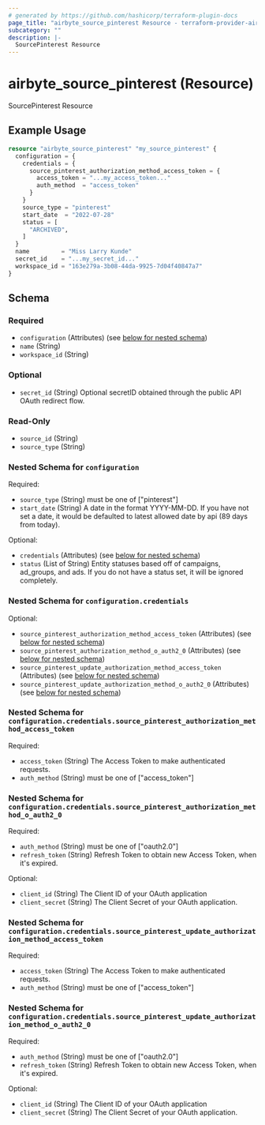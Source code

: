 ```yaml
---
# generated by https://github.com/hashicorp/terraform-plugin-docs
page_title: "airbyte_source_pinterest Resource - terraform-provider-airbyte"
subcategory: ""
description: |-
  SourcePinterest Resource
---
```


# airbyte_source_pinterest (Resource)

SourcePinterest Resource

## Example Usage

```terraform
resource "airbyte_source_pinterest" "my_source_pinterest" {
  configuration = {
    credentials = {
      source_pinterest_authorization_method_access_token = {
        access_token = "...my_access_token..."
        auth_method  = "access_token"
      }
    }
    source_type = "pinterest"
    start_date  = "2022-07-28"
    status = [
      "ARCHIVED",
    ]
  }
  name         = "Miss Larry Kunde"
  secret_id    = "...my_secret_id..."
  workspace_id = "163e279a-3b08-44da-9925-7d04f40847a7"
}
```

<!-- schema generated by tfplugindocs -->
## Schema

### Required

- `configuration` (Attributes) (see [below for nested schema](#nestedatt--configuration))
- `name` (String)
- `workspace_id` (String)

### Optional

- `secret_id` (String) Optional secretID obtained through the public API OAuth redirect flow.

### Read-Only

- `source_id` (String)
- `source_type` (String)

<a id="nestedatt--configuration"></a>
### Nested Schema for `configuration`

Required:

- `source_type` (String) must be one of ["pinterest"]
- `start_date` (String) A date in the format YYYY-MM-DD. If you have not set a date, it would be defaulted to latest allowed date by api (89 days from today).

Optional:

- `credentials` (Attributes) (see [below for nested schema](#nestedatt--configuration--credentials))
- `status` (List of String) Entity statuses based off of campaigns, ad_groups, and ads. If you do not have a status set, it will be ignored completely.

<a id="nestedatt--configuration--credentials"></a>
### Nested Schema for `configuration.credentials`

Optional:

- `source_pinterest_authorization_method_access_token` (Attributes) (see [below for nested schema](#nestedatt--configuration--credentials--source_pinterest_authorization_method_access_token))
- `source_pinterest_authorization_method_o_auth2_0` (Attributes) (see [below for nested schema](#nestedatt--configuration--credentials--source_pinterest_authorization_method_o_auth2_0))
- `source_pinterest_update_authorization_method_access_token` (Attributes) (see [below for nested schema](#nestedatt--configuration--credentials--source_pinterest_update_authorization_method_access_token))
- `source_pinterest_update_authorization_method_o_auth2_0` (Attributes) (see [below for nested schema](#nestedatt--configuration--credentials--source_pinterest_update_authorization_method_o_auth2_0))

<a id="nestedatt--configuration--credentials--source_pinterest_authorization_method_access_token"></a>
### Nested Schema for `configuration.credentials.source_pinterest_authorization_method_access_token`

Required:

- `access_token` (String) The Access Token to make authenticated requests.
- `auth_method` (String) must be one of ["access_token"]


<a id="nestedatt--configuration--credentials--source_pinterest_authorization_method_o_auth2_0"></a>
### Nested Schema for `configuration.credentials.source_pinterest_authorization_method_o_auth2_0`

Required:

- `auth_method` (String) must be one of ["oauth2.0"]
- `refresh_token` (String) Refresh Token to obtain new Access Token, when it's expired.

Optional:

- `client_id` (String) The Client ID of your OAuth application
- `client_secret` (String) The Client Secret of your OAuth application.


<a id="nestedatt--configuration--credentials--source_pinterest_update_authorization_method_access_token"></a>
### Nested Schema for `configuration.credentials.source_pinterest_update_authorization_method_access_token`

Required:

- `access_token` (String) The Access Token to make authenticated requests.
- `auth_method` (String) must be one of ["access_token"]


<a id="nestedatt--configuration--credentials--source_pinterest_update_authorization_method_o_auth2_0"></a>
### Nested Schema for `configuration.credentials.source_pinterest_update_authorization_method_o_auth2_0`

Required:

- `auth_method` (String) must be one of ["oauth2.0"]
- `refresh_token` (String) Refresh Token to obtain new Access Token, when it's expired.

Optional:

- `client_id` (String) The Client ID of your OAuth application
- `client_secret` (String) The Client Secret of your OAuth application.


